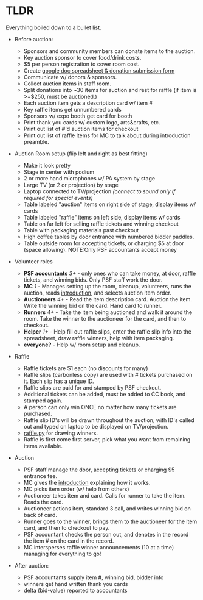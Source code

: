 # TLDR

Everything boiled down to a bullet list.

* Before auction:
    * Sponsors and community members can donate items to the auction.
    * Key auction sponsor to cover food/drink costs.
    * $5 per person registration to cover room cost.
    * Create [google doc spreadsheet & donation submission form](item-management.md)
    * Communicate w/ donors & sponsors.
    * Collect auction items in staff room.
    * Split donations into ~30 items for auction and rest for raffle (if item is >=$250, must be auctioned.)
    * Each auction item gets a description card w/ item #
    * Key raffle items get unnumbered cards
    * Sponsors w/ expo booth get card for booth
    * Print thank you cards w/ custom logo, arts&crafts, etc.
    * Print out list of #'d auction items for checkout
    * Print out list of raffle items for MC to talk about during introduction preamble.

* Auction Room setup (flip left and right as best fitting)
    * Make it look pretty
    * Stage in center with podium
    * 2 or more hand microphones w/ PA system by stage
    * Large TV (or 2 or projection) by stage
    * Laptop connected to TV/projection *(connect to sound only if required for special events)*
    * Table labeled "auction" items on right side of stage, display items w/ cards
    * Table labeled "raffle" items on left side, display items w/ cards
    * Table on far left for selling raffle tickets and winning checkout
    * Table with packaging materials past checkout
    * High coffee tables by door entrance with numbered bidder paddles.
    * Table outside room for accepting tickets, or charging $5 at door (space allowing). NOTE:Only PSF accountants accept money

* Volunteer roles
    * **PSF accountants** *3+* - only ones who can take money, at door, raffle tickets, and winning bids. Only PSF staff work the door.
    * **MC** *1* - Manages setting up the room, cleanup, volunteers, runs the auction, reads [introduction](introduction.md), and selects auction item order.
    * **Auctioneers** *4+* - Read the item description card. Auction the item. Write the winning bid on the card. Hand card to runner.
    * **Runners** *4+* - Take the item being auctioned and walk it around the room. Take the winner to the auctioneer for the card, and then to checkout.
    * **Helper** *1+* - Help fill out raffle slips, enter the raffle slip info into the spreadsheet, draw raffle winners, help with item packaging.
    * **everyone?** - Help w/ room setup and cleanup.

* Raffle
    * Raffle tickets are $1 each (no discounts for many)
    * Raffle slips (carbonless copy) are used with # tickets purchased on it. Each slip has a unique ID.
    * Raffle slips are paid for and stamped by PSF checkout.
    * Additional tickets can be added, must be added to CC book, and stamped again.
    * A person can only win ONCE no matter how many tickets are purchased.
    * Raffle slip ID's will be drawn throughout the auction, with ID's called out and typed on laptop to be displayed on TV/projection.
    * [raffle.py](raffle/raffle.py) for drawing winners.
    * Raffle is first come first server, pick what you want from remaining items available.

* Auction
    * PSF staff manage the door, accepting tickets or charging $5 entrance fee.
    * MC gives the [introduction](introduction.md) explaining how it works.
    * MC picks item order (w/ help from others)
    * Auctioneer takes item and card. Calls for runner to take the item. Reads the card.
    * Auctioneer actions item, standard 3 call, and writes winning bid on back of card.
    * Runner goes to the winner, brings them to the auctioneer for the item card, and then to checkout to pay.
    * PSF accountant checks the person out, and denotes in the record the item # on the card in the record.
    * MC intersperses raffle winner announcements (10 at a time) managing for everything to go!

* After auction:
    * PSF accountants supply item #, winning bid, bidder info
    * winners get hand written thank you cards
    * delta (bid-value) reported to accountants